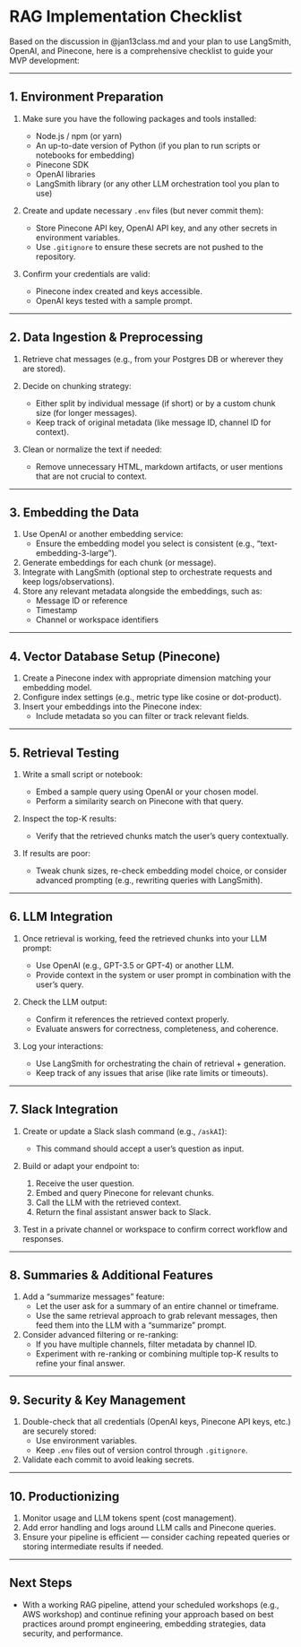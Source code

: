 # RAG Implementation Checklist

Based on the discussion in @jan13class.md and your plan to use LangSmith, OpenAI, and Pinecone, here is a comprehensive checklist to guide your MVP development:

---

## 1. Environment Preparation
1. Make sure you have the following packages and tools installed:
   - Node.js / npm (or yarn)
   - An up-to-date version of Python (if you plan to run scripts or notebooks for embedding)
   - Pinecone SDK
   - OpenAI libraries
   - LangSmith library (or any other LLM orchestration tool you plan to use)

2. Create and update necessary `.env` files (but never commit them):
   - Store Pinecone API key, OpenAI API key, and any other secrets in environment variables.
   - Use `.gitignore` to ensure these secrets are not pushed to the repository.

3. Confirm your credentials are valid:
   - Pinecone index created and keys accessible.
   - OpenAI keys tested with a sample prompt.

---

## 2. Data Ingestion & Preprocessing
1. Retrieve chat messages (e.g., from your Postgres DB or wherever they are stored).
2. Decide on chunking strategy:
   - Either split by individual message (if short) or by a custom chunk size (for longer messages).
   - Keep track of original metadata (like message ID, channel ID for context).

3. Clean or normalize the text if needed:
   - Remove unnecessary HTML, markdown artifacts, or user mentions that are not crucial to context.

---

## 3. Embedding the Data
1. Use OpenAI or another embedding service:
   - Ensure the embedding model you select is consistent (e.g., “text-embedding-3-large”).
2. Generate embeddings for each chunk (or message).
3. Integrate with LangSmith (optional step to orchestrate requests and keep logs/observations).
4. Store any relevant metadata alongside the embeddings, such as:
   - Message ID or reference
   - Timestamp
   - Channel or workspace identifiers

---

## 4. Vector Database Setup (Pinecone)
1. Create a Pinecone index with appropriate dimension matching your embedding model.
2. Configure index settings (e.g., metric type like cosine or dot-product).
3. Insert your embeddings into the Pinecone index:
   - Include metadata so you can filter or track relevant fields.

---

## 5. Retrieval Testing
1. Write a small script or notebook:
   - Embed a sample query using OpenAI or your chosen model.
   - Perform a similarity search on Pinecone with that query.
2. Inspect the top-K results:
   - Verify that the retrieved chunks match the user’s query contextually.

3. If results are poor:
   - Tweak chunk sizes, re-check embedding model choice, or consider advanced prompting (e.g., rewriting queries with LangSmith).

---

## 6. LLM Integration
1. Once retrieval is working, feed the retrieved chunks into your LLM prompt:
   - Use OpenAI (e.g., GPT-3.5 or GPT-4) or another LLM.
   - Provide context in the system or user prompt in combination with the user’s query.
2. Check the LLM output:
   - Confirm it references the retrieved context properly.
   - Evaluate answers for correctness, completeness, and coherence.

3. Log your interactions:
   - Use LangSmith for orchestrating the chain of retrieval + generation.
   - Keep track of any issues that arise (like rate limits or timeouts).

---

## 7. Slack Integration
1. Create or update a Slack slash command (e.g., `/askAI`):
   - This command should accept a user’s question as input.
2. Build or adapt your endpoint to:
   1. Receive the user question.
   2. Embed and query Pinecone for relevant chunks.
   3. Call the LLM with the retrieved context.
   4. Return the final assistant answer back to Slack.

3. Test in a private channel or workspace to confirm correct workflow and responses.

---

## 8. Summaries & Additional Features
1. Add a “summarize messages” feature:
   - Let the user ask for a summary of an entire channel or timeframe.
   - Use the same retrieval approach to grab relevant messages, then feed them into the LLM with a “summarize” prompt.
2. Consider advanced filtering or re-ranking:
   - If you have multiple channels, filter metadata by channel ID.
   - Experiment with re-ranking or combining multiple top-K results to refine your final answer.

---

## 9. Security & Key Management
1. Double-check that all credentials (OpenAI keys, Pinecone API keys, etc.) are securely stored:
   - Use environment variables.
   - Keep `.env` files out of version control through `.gitignore`.
2. Validate each commit to avoid leaking secrets.

---

## 10. Productionizing
1. Monitor usage and LLM tokens spent (cost management).
2. Add error handling and logs around LLM calls and Pinecone queries.
3. Ensure your pipeline is efficient — consider caching repeated queries or storing intermediate results if needed.

---

## Next Steps
- With a working RAG pipeline, attend your scheduled workshops (e.g., AWS workshop) and continue refining your approach based on best practices around prompt engineering, embedding strategies, data security, and performance. 